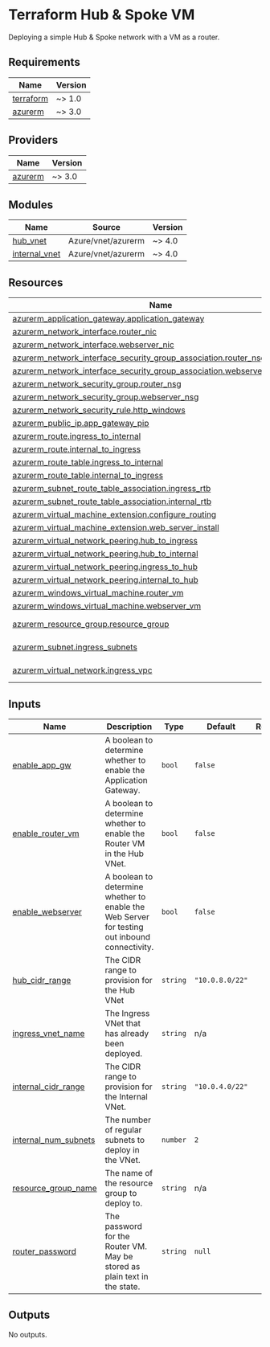 # Terraform Hub & Spoke VM

Deploying a simple Hub & Spoke network with a VM as a router.

<!-- BEGINNING OF PRE-COMMIT-TERRAFORM DOCS HOOK -->
## Requirements

| Name | Version |
|------|---------|
| <a name="requirement_terraform"></a> [terraform](#requirement\_terraform) | ~> 1.0 |
| <a name="requirement_azurerm"></a> [azurerm](#requirement\_azurerm) | ~> 3.0 |

## Providers

| Name | Version |
|------|---------|
| <a name="provider_azurerm"></a> [azurerm](#provider\_azurerm) | ~> 3.0 |

## Modules

| Name | Source | Version |
|------|--------|---------|
| <a name="module_hub_vnet"></a> [hub\_vnet](#module\_hub\_vnet) | Azure/vnet/azurerm | ~> 4.0 |
| <a name="module_internal_vnet"></a> [internal\_vnet](#module\_internal\_vnet) | Azure/vnet/azurerm | ~> 4.0 |

## Resources

| Name | Type |
|------|------|
| [azurerm_application_gateway.application_gateway](https://registry.terraform.io/providers/hashicorp/azurerm/latest/docs/resources/application_gateway) | resource |
| [azurerm_network_interface.router_nic](https://registry.terraform.io/providers/hashicorp/azurerm/latest/docs/resources/network_interface) | resource |
| [azurerm_network_interface.webserver_nic](https://registry.terraform.io/providers/hashicorp/azurerm/latest/docs/resources/network_interface) | resource |
| [azurerm_network_interface_security_group_association.router_nsg_assoc](https://registry.terraform.io/providers/hashicorp/azurerm/latest/docs/resources/network_interface_security_group_association) | resource |
| [azurerm_network_interface_security_group_association.webserver_nsg_assoc](https://registry.terraform.io/providers/hashicorp/azurerm/latest/docs/resources/network_interface_security_group_association) | resource |
| [azurerm_network_security_group.router_nsg](https://registry.terraform.io/providers/hashicorp/azurerm/latest/docs/resources/network_security_group) | resource |
| [azurerm_network_security_group.webserver_nsg](https://registry.terraform.io/providers/hashicorp/azurerm/latest/docs/resources/network_security_group) | resource |
| [azurerm_network_security_rule.http_windows](https://registry.terraform.io/providers/hashicorp/azurerm/latest/docs/resources/network_security_rule) | resource |
| [azurerm_public_ip.app_gateway_pip](https://registry.terraform.io/providers/hashicorp/azurerm/latest/docs/resources/public_ip) | resource |
| [azurerm_route.ingress_to_internal](https://registry.terraform.io/providers/hashicorp/azurerm/latest/docs/resources/route) | resource |
| [azurerm_route.internal_to_ingress](https://registry.terraform.io/providers/hashicorp/azurerm/latest/docs/resources/route) | resource |
| [azurerm_route_table.ingress_to_internal](https://registry.terraform.io/providers/hashicorp/azurerm/latest/docs/resources/route_table) | resource |
| [azurerm_route_table.internal_to_ingress](https://registry.terraform.io/providers/hashicorp/azurerm/latest/docs/resources/route_table) | resource |
| [azurerm_subnet_route_table_association.ingress_rtb](https://registry.terraform.io/providers/hashicorp/azurerm/latest/docs/resources/subnet_route_table_association) | resource |
| [azurerm_subnet_route_table_association.internal_rtb](https://registry.terraform.io/providers/hashicorp/azurerm/latest/docs/resources/subnet_route_table_association) | resource |
| [azurerm_virtual_machine_extension.configure_routing](https://registry.terraform.io/providers/hashicorp/azurerm/latest/docs/resources/virtual_machine_extension) | resource |
| [azurerm_virtual_machine_extension.web_server_install](https://registry.terraform.io/providers/hashicorp/azurerm/latest/docs/resources/virtual_machine_extension) | resource |
| [azurerm_virtual_network_peering.hub_to_ingress](https://registry.terraform.io/providers/hashicorp/azurerm/latest/docs/resources/virtual_network_peering) | resource |
| [azurerm_virtual_network_peering.hub_to_internal](https://registry.terraform.io/providers/hashicorp/azurerm/latest/docs/resources/virtual_network_peering) | resource |
| [azurerm_virtual_network_peering.ingress_to_hub](https://registry.terraform.io/providers/hashicorp/azurerm/latest/docs/resources/virtual_network_peering) | resource |
| [azurerm_virtual_network_peering.internal_to_hub](https://registry.terraform.io/providers/hashicorp/azurerm/latest/docs/resources/virtual_network_peering) | resource |
| [azurerm_windows_virtual_machine.router_vm](https://registry.terraform.io/providers/hashicorp/azurerm/latest/docs/resources/windows_virtual_machine) | resource |
| [azurerm_windows_virtual_machine.webserver_vm](https://registry.terraform.io/providers/hashicorp/azurerm/latest/docs/resources/windows_virtual_machine) | resource |
| [azurerm_resource_group.resource_group](https://registry.terraform.io/providers/hashicorp/azurerm/latest/docs/data-sources/resource_group) | data source |
| [azurerm_subnet.ingress_subnets](https://registry.terraform.io/providers/hashicorp/azurerm/latest/docs/data-sources/subnet) | data source |
| [azurerm_virtual_network.ingress_vpc](https://registry.terraform.io/providers/hashicorp/azurerm/latest/docs/data-sources/virtual_network) | data source |

## Inputs

| Name | Description | Type | Default | Required |
|------|-------------|------|---------|:--------:|
| <a name="input_enable_app_gw"></a> [enable\_app\_gw](#input\_enable\_app\_gw) | A boolean to determine whether to enable the Application Gateway. | `bool` | `false` | no |
| <a name="input_enable_router_vm"></a> [enable\_router\_vm](#input\_enable\_router\_vm) | A boolean to determine whether to enable the Router VM in the Hub VNet. | `bool` | `false` | no |
| <a name="input_enable_webserver"></a> [enable\_webserver](#input\_enable\_webserver) | A boolean to determine whether to enable the Web Server for testing out inbound connectivity. | `bool` | `false` | no |
| <a name="input_hub_cidr_range"></a> [hub\_cidr\_range](#input\_hub\_cidr\_range) | The CIDR range to provision for the Hub VNet | `string` | `"10.0.8.0/22"` | no |
| <a name="input_ingress_vnet_name"></a> [ingress\_vnet\_name](#input\_ingress\_vnet\_name) | The Ingress VNet that has already been deployed. | `string` | n/a | yes |
| <a name="input_internal_cidr_range"></a> [internal\_cidr\_range](#input\_internal\_cidr\_range) | The CIDR range to provision for the Internal VNet. | `string` | `"10.0.4.0/22"` | no |
| <a name="input_internal_num_subnets"></a> [internal\_num\_subnets](#input\_internal\_num\_subnets) | The number of regular subnets to deploy in the VNet. | `number` | `2` | no |
| <a name="input_resource_group_name"></a> [resource\_group\_name](#input\_resource\_group\_name) | The name of the resource group to deploy to. | `string` | n/a | yes |
| <a name="input_router_password"></a> [router\_password](#input\_router\_password) | The password for the Router VM. May be stored as plain text in the state. | `string` | `null` | no |

## Outputs

No outputs.
<!-- END OF PRE-COMMIT-TERRAFORM DOCS HOOK -->
